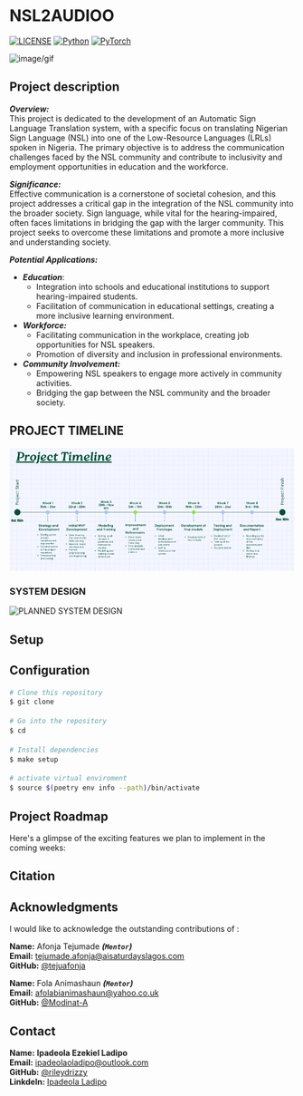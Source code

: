# NSL2AUDIOO

[![LICENSE](https://img.shields.io/badge/license-MIT-green?style=flat-square)](LICENSE)
[![Python](https://img.shields.io/badge/python-3.10-blue.svg?style=flat-square)](https://www.python.org/)
[![PyTorch](https://img.shields.io/badge/PyTorch-2.7.0-orange)](https://pytorch.org/)

![image/gif]()

## Project description

***Overview:*** \
This project is dedicated to the development of an Automatic Sign Language Translation system, with a specific focus on translating Nigerian Sign Language (NSL) into one of the Low-Resource Languages (LRLs) spoken in Nigeria. The primary objective is to address the communication challenges faced by the NSL community and contribute to inclusivity and employment opportunities in education and the workforce.

***Significance:*** \
Effective communication is a cornerstone of societal cohesion, and this project addresses a critical gap in the integration of the NSL community into the broader society. Sign language, while vital for the hearing-impaired, often faces limitations in bridging the gap with the larger community. This project seeks to overcome these limitations and promote a more inclusive and understanding society.

***Potential Applications:***

- ***Education***:
  - Integration into schools and educational institutions to support hearing-impaired students.
  - Facilitation of communication in educational settings, creating a more inclusive learning environment.
- ***Workforce:***
  - Facilitating communication in the workplace, creating job opportunities for NSL speakers.
  - Promotion of diversity and inclusion in professional environments.
- ***Community Involvement:***
  - Empowering NSL speakers to engage more actively in community activities.
  - Bridging the gap between the NSL community and the broader society.

## PROJECT TIMELINE

![PROJECT TIMELINE](https://github.com/AISaturdaysLagos/Cohort8-Ransom-Kuti-Ladipo/blob/main/images/Project%20Timeline.png)

### SYSTEM DESIGN

![PLANNED SYSTEM DESIGN]()

## Setup

## Configuration

```bash
# Clone this repository
$ git clone

# Go into the repository
$ cd 

# Install dependencies
$ make setup

# activate virtual enviroment
$ source $(poetry env info --path)/bin/activate
```

## Project Roadmap

Here's a glimpse of the exciting features we plan to implement in the coming weeks:



## Citation

## Acknowledgments

I would like to acknowledge the outstanding contributions of :

**Name:** Afonja Tejumade ***(```Mentor```)***  
**Email:** <tejumade.afonja@aisaturdayslagos.com>  
**GitHub:** [@tejuafonja](https://github.com/tejuafonja)

**Name:** Fola Animashaun ***(```Mentor```)***  
**Email:** <afolabianimashaun@yahoo.co.uk>  
**GitHub:** [@Modinat-A](https://github.com/Modinat-A)

## Contact

**Name:** **Ipadeola Ezekiel Ladipo**  
**Email:** <ipadeolaoladipo@outlook.com>  
**GitHub:** [@rileydrizzy](https://github.com/rileydrizzy)  
**Linkdeln:** [Ipadeola Ladipo](https://www.linkedin.com/in/ladipo-ipadeola/)
